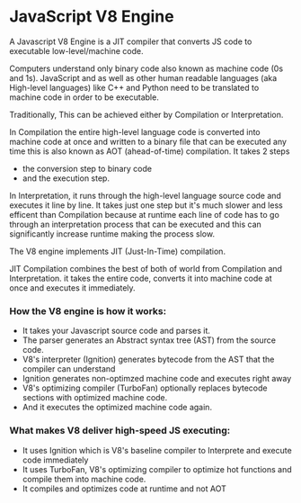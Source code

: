 # JavaScript V8 Engine

A Javascript V8 Engine is a JIT compiler that converts JS code to executable low-level/machine code.

Computers understand only binary code also known as machine code (0s and 1s). JavaScript and as well as other human readable languages (aka High-level languages) like C++ and Python need to be translated to machine code in order to be executable.

Traditionally, This can be achieved either by Compilation or Interpretation.

In Compilation the entire high-level language code is converted into machine code at once and written to a binary file that can be executed any time this is also known as AOT (ahead-of-time) compilation. It takes 2 steps
- the conversion step to binary code
- and the execution step.

In Interpretation, it runs through the high-level language source code and executes it line by line. It takes just one step but it's much slower and less efficent than Compilation because at runtime each line of code has to go through an interpretation process that can be executed and this can significantly increase runtime making the process slow. 

The V8 engine implements JIT (Just-In-Time) compilation.

JIT Compilation combines the best of both of world from Compilation and Interpretation. it takes the entire code, converts it into machine code at once and executes it immediately.

### How the V8 engine is how it works:

- It takes your Javascript source code and parses it.
- The parser generates an Abstract syntax tree (AST) from the source code.
- V8's interpreter (Ignition) generates bytecode from the AST that the compiler can understand
- Ignition generates non-optimzed machine code and executes right away
- V8's optimizing compiler (TurboFan) optionally replaces bytecode sections with optimized machine code.
- And it executes the optimized machine code again.

### What makes V8 deliver high-speed JS executing:

- It uses Ignition which is V8's baseline compiler to Interprete and execute code immediately
- It uses TurboFan, V8's optimizing compiler to optimize hot functions and compile them into machine code.
- It compiles and optimizes code at runtime and not AOT


